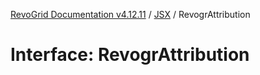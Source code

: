 [RevoGrid Documentation v4.12.11](README.md) / [JSX](Namespace.JSX.md) / RevogrAttribution

# Interface: RevogrAttribution
